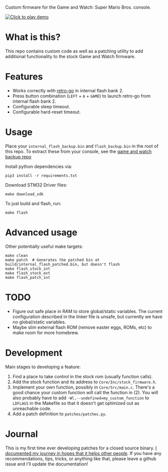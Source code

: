 Custom firmware for the Game and Watch: Super Mario Bros. console.


[![Click to play demo](https://thumbs.gfycat.com/UntriedMajesticAfricancivet-mobile.jpg)](https://gfycat.com/untriedmajesticafricancivet)

# What is this?
This repo contains custom code as well as a patching utility to add additional
functionality to the stock Game and Watch firmware.

# Features
* Works correctly with [retro-go](https://github.com/kbeckmann/game-and-watch-retro-go) in internal flash bank 2.
* Press button combination (`LEFT` + `A` + `GAME`) to launch retro-go from internal flash bank 2.
* Configurable sleep timeout.
* Configurable hard-reset timeout.


# Usage
Place your `internal_flash_backup.bin` and `flash_backup.bin` in the root of this
repo. To extract these from your console, see the [game and watch backup repo](https://github.com/ghidraninja/game-and-watch-backup)

Install python dependencies via:
```
pip3 install -r requirements.txt
```

Download STM32 Driver files:
```
make download_sdk
```

To just build and flash, run:
```
make flash
```

# Advanced usage
Other potentially useful make targets:

```
make clean
make patch  # Generates the patched bin at build/internal_flash_patched.bin, but doesn't flash
make flash_stock_int
make flash_stock_ext
make flash_patch_int
```

# TODO
* Figure out safe place in RAM to store global/static variables. The current
  configuration described in the linker file is unsafe, but currently we have
  no global/static variables.
* Maybe slim external flash ROM (remove easter eggs, ROMs, etc) to make room
  for more homebrew.

# Development
Main stages to developing a feature:
1. Find a place to take control in the stock rom (usually function calls).
2. Add the stock function and its address to `Core/Inc/stock_firmware.h`.
3. Implement your own function, possibly in `Core/Src/main.c`. There's a good chance your custom function will call the function in (2). You will also probably have to add `-Wl,--undefined=my_custom_function` to `LDFLAGS` in the Makefile so that it doesn't get optimized out as unreachable code.
4. Add a patch definition to `patches/patches.py`.

# Journal
This is my first time ever developing patches for a closed source binary. [I documented my journey in hopes that it helps other people](docs/journal.md). If you have any recommendations, tips, tricks, or anything like that, please leave a github issue and I'll update the documentation!
